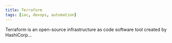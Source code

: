 ```yaml
---
title: Terraform
tags: [iac, devops, automation]
---
```


Terraform is an open-source infrastructure as code software tool created by HashiCorp...
